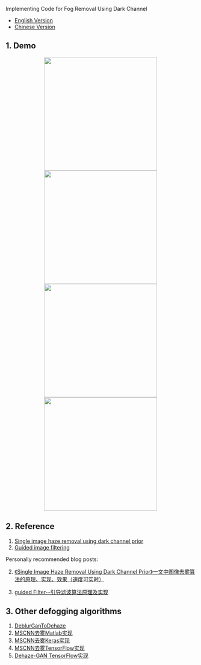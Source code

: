 Implementing Code for Fog Removal Using Dark Channel

- [English Version](<https://github.com/raven-dehaze-work/DCP-Dehaze/blob/master/README.md>)
- [Chinese Version](<https://github.com/raven-dehaze-work/DCP-Dehaze/blob/master/README-zh.md>)

## 1. Demo

<center class="half">
    <img src="https://ae01.alicdn.com/kf/HTB1JwZ2cWSs3KVjSZPiq6AsiVXa8.jpg" width="300"/><img src="https://ae01.alicdn.com/kf/HTB1jAQ1c8Kw3KVjSZTE763uRpXaV.png" width="300"/>
</center>

<center class="half">
    <img src="https://ae01.alicdn.com/kf/HTB1s0oUc21G3KVjSZFk761K4XXae.png" width="300"/><img src="https://ae01.alicdn.com/kf/HTB1teE0c8Kw3KVjSZFO761rDVXav.png" width="300"/>
</center>

## 2. Reference

1. [Single image haze removal using dark channel prior](https://ieeexplore.ieee.org/document/5567108)
2. [Guided image filtering](http://kaiminghe.com/publications/eccv10guidedfilter.pdf)

Personally recommended blog posts:

2. [《Single Image Haze Removal Using Dark Channel Prior》一文中图像去雾算法的原理、实现、效果（速度可实时）](<https://www.cnblogs.com/Imageshop/p/3281703.html>)

3. [guided Filter--引导滤波算法原理及实现](<https://blog.csdn.net/piaoxuezhong/article/details/78372787>)

## 3. Other defogging algorithms

1. [DeblurGanToDehaze](<https://github.com/raven-dehaze-work/DeblurGanToDehaze>)
2. [MSCNN去雾Matlab实现](https://github.com/raven-dehaze-work/MSCNN_MATLAB)
3. [MSCNN去雾Keras实现](https://github.com/raven-dehaze-work/MSCNN_Keras)
4. [MSCNN去雾TensorFlow实现](https://github.com/dishank-b/MSCNN-Dehazing-Tensorflow)
5. [Dehaze-GAN TensorFlow实现](https://github.com/raven-dehaze-work/Dehaze-GAN)


